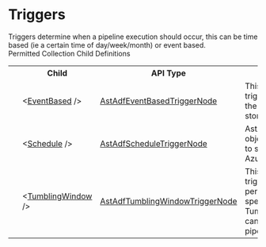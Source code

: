 # Triggers

<div class="LanguageSummary"><div class ="SummaryItem">Triggers determine when a pipeline execution should occur, this can be time based (ie a certain time of day/week/month) or event based.</div></div><div class="SchemaBindingGroup"><div class="SchemaBindingGroupHeader">Permitted Collection Child Definitions</div><table id="SchemaBindingList" class="SchemaBindingList"><tbody><tr><th class="SchemaBindingIconColumnHeader">&nbsp;</th><th class="SchemaBindingNameColumnHeader">Child</th><th class="SchemaBindingTypeColumnHeader">API Type</th><th class="SchemaBindingSummaryColumnHeader">Description</th></tr><tr class="cd0"><td class="SchemaBindingIcon"><div class="NotRequired" /></td><td class="SchemaBindingName"><span class="punc">&lt;</span><a href=Varigence.Languages.Biml.DataFactory.AstAdfEventBasedTriggerNode.html">EventBased</a><span class="punc"> /&gt;</span></td><td class="SchemaBindingType"><a href="../api-reference/Varigence.Languages.Biml.DataFactory.AstAdfEventBasedTriggerNode.html">AstAdfEventBasedTriggerNode</a></td><td class="SchemaBindingSummary">This node models a type of trigger that fires based on the creation or deletion of storage blobs.</td></tr><tr class="cd1"><td class="SchemaBindingIcon"><div class="NotRequired" /></td><td class="SchemaBindingName"><span class="punc">&lt;</span><a href=Varigence.Languages.Biml.DataFactory.AstAdfScheduleTriggerNode.html">Schedule</a><span class="punc"> /&gt;</span></td><td class="SchemaBindingType"><a href="../api-reference/Varigence.Languages.Biml.DataFactory.AstAdfScheduleTriggerNode.html">AstAdfScheduleTriggerNode</a></td><td class="SchemaBindingSummary">AstAdfScheduleTriggerNode objects correspond directly to schedule triggers in Azure Data Factory.</td></tr><tr class="cd0"><td class="SchemaBindingIcon"><div class="NotRequired" /></td><td class="SchemaBindingName"><span class="punc">&lt;</span><a href=Varigence.Languages.Biml.DataFactory.AstAdfTumblingWindowTriggerNode.html">TumblingWindow</a><span class="punc"> /&gt;</span></td><td class="SchemaBindingType"><a href="../api-reference/Varigence.Languages.Biml.DataFactory.AstAdfTumblingWindowTriggerNode.html">AstAdfTumblingWindowTriggerNode</a></td><td class="SchemaBindingSummary">This node models a type of trigger that launches at periodic intervals after a specified starting time. Tumbling Window triggers can only refer to one single pipeline.</td></tr></tbody></table></div>